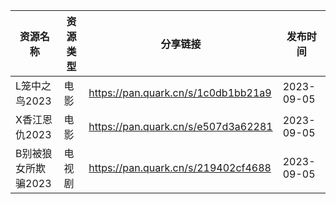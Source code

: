 | 资源名称         | 资源类型 | 分享链接                                | 发布时间       |
| ------------ | ---- | ----------------------------------- | ---------- |
| L笼中之鸟2023    | 电影   | https://pan.quark.cn/s/1c0db1bb21a9 | 2023-09-05 |
| X香江恩仇2023    | 电影   | https://pan.quark.cn/s/e507d3a62281 | 2023-09-05 |
| B别被狼女所欺骗2023 | 电视剧  | https://pan.quark.cn/s/219402cf4688 | 2023-09-05 |
